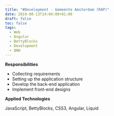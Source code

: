 ```yaml
---
title: "#Development - Gemeente Amsterdam (RAP)"
date: 2019-08-13T14:04:09+01:00
draft: false
toc: false
tags: 
  - Web
  - Angular
  - BettyBlocks
  - Development
  - QNH
---
```


__Responsibilities__

* Collecting requirements
* Setting up the application structure
* Develop the back-end application
* Implement front-end designs

__Applied Technologies__

JavaScript, BettyBlocks, CSS3, Angular, Liquid